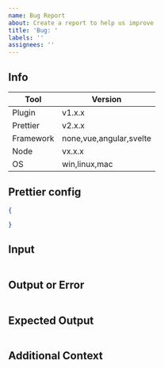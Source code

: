 ```yaml
---
name: Bug Report
about: Create a report to help us improve
title: 'Bug: '
labels: ''
assignees: ''
---
```


## Info

| Tool      | Version                 |
| --------- | ----------------------- |
| Plugin    | v1.x.x                  |
| Prettier  | v2.x.x                  |
| Framework | none,vue,angular,svelte |
| Node      | vx.x.x                  |
| OS        | win,linux,mac           |

## Prettier config

```json
{

}
```

## Input

```pug

```

<!-- If using embedded pug in vue, please use following template:

```vue
<template lang="pug">

</template>
```
-->

## Output or Error

```bash

```

## Expected Output

```pug

```

## Additional Context
